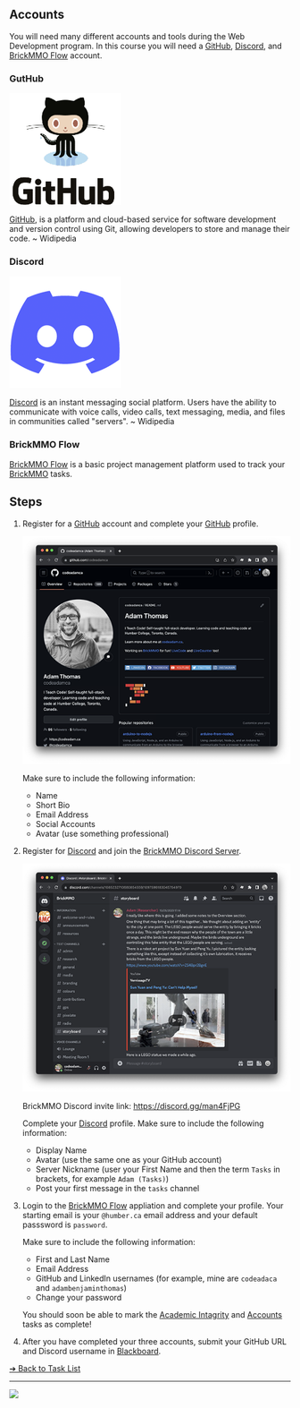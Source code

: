 ## Accounts

You will need many different accounts and tools during the Web Development program. In this course you will need a [GitHub](https://github.com/), [Discord](https://discord.com/), and [BrickMMO Flow](https://flow.brickmmo.com/) account. 

### GutHub

![GitHub](images/logo-github.png) 

[GitHub](https://github.com), is a platform and cloud-based service for software development and version control using Git, allowing developers to store and manage their code. ~ Widipedia

### Discord

![Discord](images/logo-discord.png)

[Discord](https://discord.com/) is an instant messaging social platform. Users have the ability to communicate with voice calls, video calls, text messaging, media, and files in communities called "servers". ~ Widipedia

### BrickMMO Flow

[BrickMMO Flow](https://flow.brickmmo.com/) is a basic project management platform used to track your [BrickMMO](https://brickmmo.com/) tasks.

## Steps

1. Register for a [GitHub](https://github.com) account and complete your [GitHub](https://github.com) profile.

    ![GitHub Account](images/screenshot-github.png)

    Make sure to include the following information:

    - Name
    - Short Bio
    - Email Address
    - Social Accounts
    - Avatar (use something professional)

2. Register for [Discord](https://discord.com/) and join the [BrickMMO Discord Server](https://discord.gg/man4FjPG).

    ![BrickMMO Discord Server](images/screenshot-discord.png)

    BrickMMO Discord invite link: https://discord.gg/man4FjPG

    Complete your [Discord](https://discord.com/) profile. Make sure to include the following information:

    - Display Name
    - Avatar (use the same one as your GitHub account)
    - Server Nickname (user your First Name and then the term `Tasks` in brackets, for example `Adam (Tasks)`)
    - Post your first message in the `tasks` channel

3. Login to the [BrickMMO Flow](https://flow.brickmmo.com/) appliation and complete your profile. Your starting email is your `@humber.ca` email address and your default passsword is `password`. 

    Make sure to include the following information:

    - First and Last Name
    - Email Address
    - GitHub and LinkedIn usernames (for example, mine are `codeadaca` and `adambenjaminthomas`)
    - Change your password

    You should soon be able to mark the [Academic Intagrity](academic-integrity) and [Accounts](accounts) tasks as complete!

4. After you have completed your three accounts, submit your GitHub URL and Discord username in [Blackboard](https://learn.humber.ca/).

[&#10132; Back to Task List](/)

---

<a href="https://brickmmo.com">
<img src="https://brickmmo.com/images/brickmmo-logo-horizontal.jpg" width="100">
</a>
